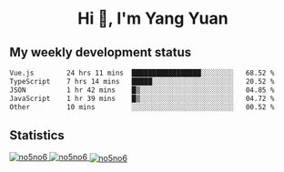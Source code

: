 <h1 align="center">Hi 👋, I'm Yang Yuan</h1>


## My weekly development status
<!--START_SECTION:waka-->

```txt
Vue.js        24 hrs 11 mins  █████████████████░░░░░░░░   68.52 %
TypeScript    7 hrs 14 mins   █████░░░░░░░░░░░░░░░░░░░░   20.52 %
JSON          1 hr 42 mins    █▒░░░░░░░░░░░░░░░░░░░░░░░   04.85 %
JavaScript    1 hr 39 mins    █▒░░░░░░░░░░░░░░░░░░░░░░░   04.72 %
Other         10 mins         ░░░░░░░░░░░░░░░░░░░░░░░░░   00.52 %
```

<!--END_SECTION:waka-->

## Statistics
<a href="https://github.com/anuraghazra/github-readme-stats">
  <img src="https://github-readme-stats.vercel.app/api/top-langs/?username=no5no6&theme=dracula" alt="no5no6">
</a>
<a href="https://github.com/anuraghazra/github-readme-stats">
  <img src="https://github-readme-stats.vercel.app/api?username=no5no6&show_icons=true&theme=dracula&line_height=40" alt="no5no6">
</a>
<a href="https://github.com/anuraghazra/github-readme-stats">
  <img align="center" src="https://github-readme-streak-stats.herokuapp.com/?user=no5no6&theme=dracula" alt="no5no6" />
</a>